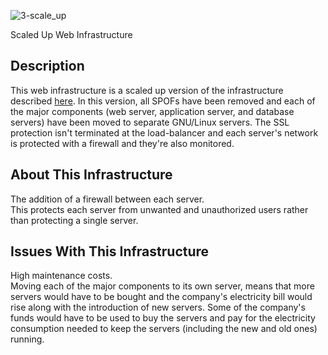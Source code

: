 ![3-scale_up](https://github.com/OILEGA/alx-system_engineering-devops/assets/117779858/6a028cd1-c84b-487f-8204-46ff50a4fec1)

Scaled Up Web Infrastructure


## Description

This web infrastructure is a scaled up version of the infrastructure described [here](2-secured_and_monitored_web_infrastructure.md). In this version, all SPOFs have been removed and each of the major components (web server, application server, and database servers) have been moved to separate GNU/Linux servers. The SSL protection isn't terminated at the load-balancer and each server's network is protected with a firewall and they're also monitored.

## About This Infrastructure

 The addition of a firewall between each server.<br/>This protects each server from unwanted and unauthorized users rather than protecting a single server.

## Issues With This Infrastructure

 High maintenance costs.<br/>Moving each of the major components to its own server, means that more servers would have to be bought and the company's electricity bill would rise along with the introduction of new servers. Some of the company's funds would have to be used to buy the servers and pay for the electricity consumption needed to keep the servers (including the new and old ones) running.
